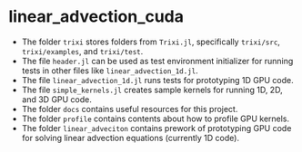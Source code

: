 # linear_advection_cuda

- The folder `trixi` stores folders from `Trixi.jl`, specifically `trixi/src`, `trixi/examples`, and `trixi/test`.
- The file `header.jl` can be used as test environment initializer for running tests in other files like `linear_advection_1d.jl`.
- The file `linear_advection_1d.jl` runs tests for prototyping 1D GPU code.
- The file `simple_kernels.jl` creates sample kernels for running 1D, 2D, and 3D GPU code.
- The folder `docs` contains useful resources for this project.
- The folder `profile` contains contents about how to profile GPU kernels.
- The folder `linear_adveciton` contains prework of prototyping GPU code for solving linear advection equations (currently 1D code).
